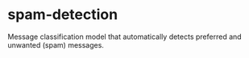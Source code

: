 # spam-detection
Message classification model that automatically detects preferred and unwanted (spam) messages. 
